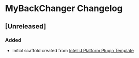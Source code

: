 <!-- Keep a Changelog guide -> https://keepachangelog.com -->

# MyBackChanger Changelog

## [Unreleased]
### Added
- Initial scaffold created from [IntelliJ Platform Plugin Template](https://github.com/JetBrains/intellij-platform-plugin-template)
